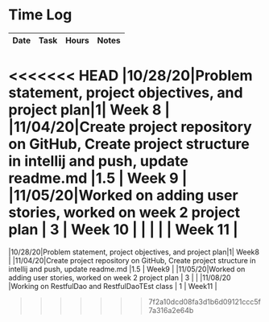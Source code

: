 # Time Log

| Date | Task | Hours | Notes|
|------|------|-------|------|
<<<<<<< HEAD
|10/28/20|Problem statement, project objectives, and project plan|1| Week 8 |
|11/04/20|Create project repository on GitHub, Create project structure in intellij and push, update readme.md |1.5 |  Week 9 | 
|11/05/20|Worked on adding user stories, worked on week 2 project plan | 3 | Week 10  | 
| | |  | Week 11  | 
=======
|10/28/20|Problem statement, project objectives, and project plan|1| Week8 |
|11/04/20|Create project repository on GitHub, Create project structure in intellij and push, update readme.md |1.5 |  Week9 | 
|11/05/20|Worked on adding user stories, worked on week 2 project plan | 3 |   | 
|11/08/20 |Working on RestfulDao and RestfulDaoTEst class | 1 | Week11  | 
>>>>>>> 7f2a10dcd08fa3d1b6d09121ccc5f7a316a2e64b

             

